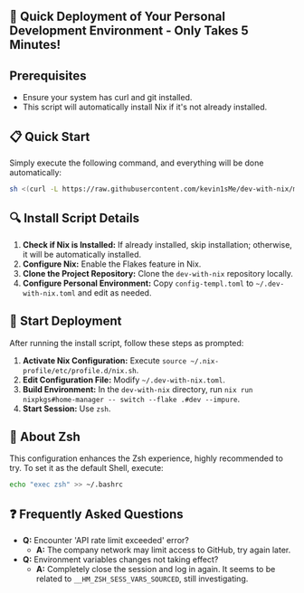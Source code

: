 
## 🚀 Quick Deployment of Your Personal Development Environment - Only Takes 5 Minutes!

## Prerequisites
- Ensure your system has curl and git installed.
- This script will automatically install Nix if it's not already installed.

## 📋 Quick Start
Simply execute the following command, and everything will be done automatically:
```bash
sh <(curl -L https://raw.githubusercontent.com/kevin1sMe/dev-with-nix/main/install)
```

## 🔍 Install Script Details
1. **Check if Nix is Installed:** If already installed, skip installation; otherwise, it will be automatically installed.
2. **Configure Nix:** Enable the Flakes feature in Nix.
3. **Clone the Project Repository:** Clone the `dev-with-nix` repository locally.
4. **Configure Personal Environment:** Copy `config-templ.toml` to `~/.dev-with-nix.toml` and edit as needed.

## 🚀 Start Deployment
After running the install script, follow these steps as prompted:
1. **Activate Nix Configuration:** Execute `source ~/.nix-profile/etc/profile.d/nix.sh`.
2. **Edit Configuration File:** Modify `~/.dev-with-nix.toml`.
3. **Build Environment:** In the `dev-with-nix` directory, run `nix run nixpkgs#home-manager -- switch --flake .#dev --impure`.
4. **Start Session:** Use `zsh`.

## 🎯 About Zsh
This configuration enhances the Zsh experience, highly recommended to try. To set it as the default Shell, execute:
```bash
echo "exec zsh" >> ~/.bashrc
```

## ❓ Frequently Asked Questions
- **Q:** Encounter 'API rate limit exceeded' error?
  - **A:** The company network may limit access to GitHub, try again later.
- **Q:** Environment variables changes not taking effect?
  - **A:** Completely close the session and log in again. It seems to be related to `__HM_ZSH_SESS_VARS_SOURCED`, still investigating.
